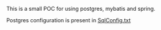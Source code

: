 This is a small POC for using postgres, mybatis and spring.

Postgres configuration is present in [SqlConfig.txt](src/main/resources/SqlConfig.txt)